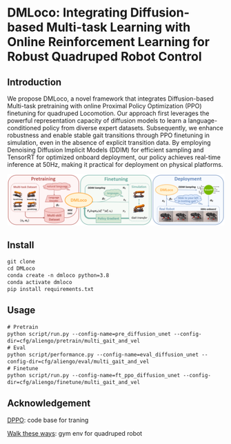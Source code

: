 # DMLoco: Integrating Diffusion-based Multi-task Learning with Online Reinforcement Learning for Robust Quadruped Robot Control

## Introduction
We propose DMLoco, a novel framework that integrates Diffusion-based Multi-task pretraining with online Proximal Policy Optimization (PPO) finetuning for quadruped Locomotion. Our approach first leverages the powerful representation capacity of diffusion models to learn a language-conditioned policy from diverse expert datasets. Subsequently, we enhance robustness and enable stable gait transitions through PPO finetuning in simulation, even in the absence of explicit transition data. By employing Denoising Diffusion Implicit Models (DDIM) for efficient sampling and TensorRT for optimized onboard deployment, our policy achieves real-time inference at 50Hz, making it practical for deployment on physical platforms.

![](./docs/frame.png)

## Install
```
git clone
cd DMLoco
conda create -n dmloco python=3.8
conda activate dmloco
pip install requirements.txt
```

## Usage
```
# Pretrain
python script/run.py --config-name=pre_diffusion_unet --config-dir=cfg/aliengo/pretrain/multi_gait_and_vel
# Eval
python script/performance.py --config-name=eval_diffusion_unet --config-dir=cfg/aliengo/eval/multi_gait_and_vel
# Finetune
python script/run.py --config-name=ft_ppo_diffusion_unet --config-dir=cfg/aliengo/finetune/multi_gait_and_vel
```

## Acknowledgement
[DPPO](https://github.com/irom-princeton/dppo): code base for traning

[Walk these ways](https://github.com/Improbable-AI/walk-these-ways): gym env for quadruped robot